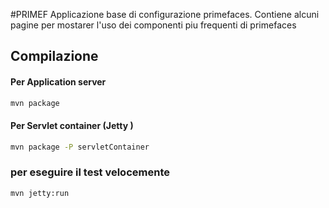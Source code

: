 #PRIMEF
Applicazione base di configurazione primefaces.
Contiene alcuni pagine per mostarer l'uso dei componenti piu frequenti di primefaces

## Compilazione
#### Per Application server
``` bash
mvn package
```
#### Per Servlet container (Jetty )

``` bash
mvn package -P servletContainer
```

### per eseguire il test velocemente
``` bash
mvn jetty:run
```

